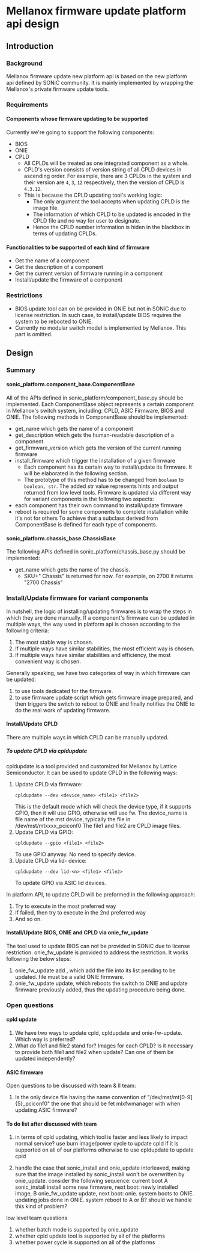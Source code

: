 # Mellanox firmware update platform api design
## Introduction
### Background
Mellanox firmware update new platform api is based on the new platform api defined by SONiC community. It is mainly implemented by wrapping the Mellanox's private firmware update tools.
### Requirements
#### Components whose firmware updating to be supported
Currently we're going to support the following components:
- BIOS
- ONIE
- CPLD
  - All CPLDs will be treated as one integrated component as a whole.
  - CPLD's version consists of version string of all CPLD devices in ascending order. For example, there are 3 CPLDs in the system and their version are `4`, `3`, `12` respectively, then the version of CPLD is `4.3.12`.
  - This is because the CPLD updating tool's working logic:
    - The only argument the tool accepts when updating CPLD is the image file.
    - The information of which CPLD to be updated is encoded in the CPLD file and no way for user to designate.
    - Hence the CPLD number information is hiden in the blackbox in terms of updating CPLDs.
#### Functionalities to be supported of each kind of firmware
- Get the name of a component
- Get the description of a component
- Get the current version of firmware running in a component
- Install/update the firmware of a component
### Restrictions
- BIOS update tool can on be provided in ONIE but not in SONiC due to license restriction. In such case, to install/update BIOS requires the system to be rebooted to ONIE.
- Currently no modular switch model is implemented by Mellanox. This part is omitted. 
## Design
### Summary
#### sonic_platform.component_base.ComponentBase
All of the APIs defined in sonic_platform/component_base.py should be implemented. Each ComponentBase object represents a certain component in Mellanox's switch system, including: CPLD, ASIC Firmware, BIOS and ONIE.
The following methods in ComponentBase should be implemented:
- get_name which gets the name of a component
- get_description which gets the human-readable description of a component
- get_firmware_version which gets the version of the current running firmware
- install_firmware which trigger the installation of a given firmware
  - Each component has its certain way to install/update its firmware. It will be elaborated in the following section.
  - The prototype of this method has to be changed from `boolean` to `boolean, str`. The added str value represents hints and output returned from low level tools.
Firmware is updated via different way for variant components in the following two aspects:
- each component has their own command to install/update firmware
- reboot is required for some components to complete installation while it's not for others
To achieve that a subclass derived from ComponentBase is defined for each type of components.
#### sonic_platform.chassis_base.ChassisBase
The following APIs defined in sonic_platform/chassis_base.py should be implemented:
- get_name which gets the name of the chassis.
  - SKU+" Chassis" is returned for now. For example, on 2700 it returns "2700 Chassis"
### Install/Update firmware for variant components
In nutshell, the logic of installing/updating firmwares is to wrap the steps in which they are done manually.
If a component's firmware can be updated in multiple ways, the way used in platform api is chosen according to the following criteria:
1. The most stable way is chosen.
2. If multiple ways have similar stabilities, the most efficient way is chosen.
3. If multiple ways have similar stabilities and efficiency, the most convenient way is chosen.

Generally speaking, we have two categories of way in which firmware can be updated:
1. to use tools dedicated for the firmware.
2. to use firmware update script which gets firmware image prepared, and then triggers the switch to reboot to ONIE and finally notifies the ONIE to do the real work of updating firmware.

#### Install/Update CPLD
There are multiple ways in which CPLD can be manually updated.
##### To update CPLD via cpldupdate
cpldupdate is a tool provided and customized for Mellanox by Lattice Semiconductor. It can be used to update CPLD in the following ways:

1. Update CPLD via firmware:
    ```
    cpldupdate --dev <device_name> <file1> <file2>
    ```
    This is the default mode which will check the device type, if it supports GPIO, then it will use GPIO, otherwise will use fw.
    The device_name is file name of the mst device, typically the file in /dev/mst/mtxxxx_pciconf0
    The file1 and file2 are CPLD image files.
2. Update CPLD via GPIO:
    ```
    cpldupdate --gpio <file1> <file2>
    ```
    To use GPIO anyway. No need to specify device.
3. Update CPLD via lid-<n> device:
    ```
    cpldupdate --dev lid-<n> <file1> <file2>
    ```
    To update GPIO via ASIC lid devices.

In platform API, to update CPLD will be preformed in the following approach:
1. Try to execute in the most preferred way
2. If failed, then try to execute in the 2nd preferred way
3. And so on.

#### Install/Update BIOS, ONIE and CPLD via onie_fw_update
The tool used to update BIOS can not be provided in SONiC due to license restriction. onie_fw_update is provided to address the restriction. It works following the below steps:
1. onie_fw_update add <file>, which add the file into its list pending to be updated. file must be a valid ONIE firmware.
2. onie_fw_update update, which reboots the switch to ONIE and update firmware previously added, thus the updating procedure being done.

### Open questions
#### cpld update
1. We have two ways to update cpld, cpldupdate and onie-fw-update. Which way is preferred?
2. What do file1 and file2 stand for? Images for each CPLD? Is it necessary to provide both file1 and file2 when update? Can one of them be updated independently?

#### ASIC firmware
Open questions to be discussed with team & ll team:
1. Is the only device file having the name convention of "/dev/mst/mt[0-9]{5}_pciconf0" the one that should be fet mlxfwmanager with when updating ASIC firmware?

#### To do list after discussed with team
1. in terms of cpld updating, which tool is faster and less likely to impact normal service?
    use burn image/power cycle to update cpld if it is supported on all of our platforms
    otherwise to use cpldupdate to update cpld

2. handle the case that sonic_install and onie_update interleaved, making sure that the image installed by sonic_install won't be overwritten by onie_update. consider the following sequence:
    current boot A
    sonic_install install some new firmware, next boot: newly installed image, B
    onie_fw_update update, next boot: onie.
    system boots to ONIE.
    updating jobs done in ONIE.
    system reboot to A or B?
    should we handle this kind of problem?

low level team questions
1. whether batch mode is supported by onie_update
2. whether cpld update tool is supported by all of the platforms
3. whether power cycle is supported on all of the platforms
